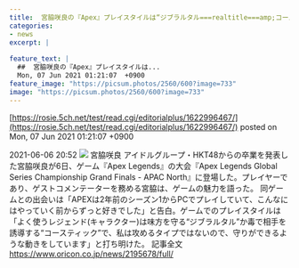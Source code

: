 ```yaml
---
title:  宮脇咲良の『Apex』プレイスタイルは“ジブラルタル===realtitle===amp;コースティック”「守りができるような動き」  
categories:
- news
excerpt: |
  
feature_text: |
  ##  宮脇咲良の『Apex』プレイスタイルは...
  Mon, 07 Jun 2021 01:21:07  +0900
feature_image: "https://picsum.photos/2560/600?image=733"
image: "https://picsum.photos/2560/600?image=733"
---
```


[https://rosie.5ch.net/test/read.cgi/editorialplus/1622996467/](https://rosie.5ch.net/test/read.cgi/editorialplus/1622996467/)
posted on Mon, 07 Jun 2021 01:21:07  +0900

<!--more-->

2021-06-06 20:52 ![](https://contents.oricon.co.jp/upimg/news/20210606/2195678_202106060313143001622980379c.jpg) 宮脇咲良 アイドルグループ・HKT48からの卒業を発表した宮脇咲良が6日、ゲーム『Apex Legends』の大会『Apex Legends Global Series Championship Grand Finals - APAC North』に登場した。プレイヤーであり、ゲストコメンテーターを務める宮脇は、ゲームの魅力を語った。 同ゲームとの出会いは「APEXは2年前のシーズン1からPCでプレイしていて、こんなにはやっていく前からずっと好きでした」と告白。ゲームでのプレイスタイルは「よく使うレジェンド(キャラクター)は味方を守る“ジブラルタル”か毒で相手を誘導する“コースティック”で、私は攻めるタイプではないので、守りができるような動きをしています」と打ち明けた。 記事全文 https://www.oricon.co.jp/news/2195678/full/
